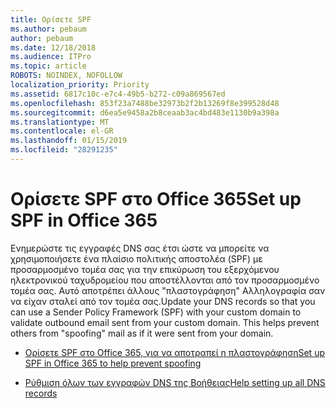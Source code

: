 ```yaml
---
title: Ορίσετε SPF
ms.author: pebaum
author: pebaum
ms.date: 12/18/2018
ms.audience: ITPro
ms.topic: article
ROBOTS: NOINDEX, NOFOLLOW
localization_priority: Priority
ms.assetid: 6817c10c-e7c4-49b5-b272-c09a869567ed
ms.openlocfilehash: 853f23a7488be32973b2f2b13269f8e399528d48
ms.sourcegitcommit: d6ea5e9458a2b8ceaab3ac4bd483e1130b9a398a
ms.translationtype: MT
ms.contentlocale: el-GR
ms.lasthandoff: 01/15/2019
ms.locfileid: "28291235"
---
```

# <a name="set-up-spf-in-office-365"></a><span data-ttu-id="b49d3-102">Ορίσετε SPF στο Office 365</span><span class="sxs-lookup"><span data-stu-id="b49d3-102">Set up SPF in Office 365</span></span>

<span data-ttu-id="b49d3-p101">Ενημερώστε τις εγγραφές DNS σας έτσι ώστε να μπορείτε να χρησιμοποιήσετε ένα πλαίσιο πολιτικής αποστολέα (SPF) με προσαρμοσμένο τομέα σας για την επικύρωση του εξερχόμενου ηλεκτρονικού ταχυδρομείου που αποστέλλονται από τον προσαρμοσμένο τομέα σας. Αυτό αποτρέπει άλλους "πλαστογράφηση" Αλληλογραφία σαν να είχαν σταλεί από τον τομέα σας.</span><span class="sxs-lookup"><span data-stu-id="b49d3-p101">Update your DNS records so that you can use a Sender Policy Framework (SPF) with your custom domain to validate outbound email sent from your custom domain. This helps prevent others from "spoofing" mail as if it were sent from your domain.</span></span>
  
- [<span data-ttu-id="b49d3-105">Ορίσετε SPF στο Office 365, για να αποτραπεί η πλαστογράφηση</span><span class="sxs-lookup"><span data-stu-id="b49d3-105">Set up SPF in Office 365 to help prevent spoofing </span></span>](https://docs.microsoft.com/en-us/office365/SecurityCompliance/set-up-spf-in-office-365-to-help-prevent-spoofing)
    
- [<span data-ttu-id="b49d3-106">Ρύθμιση όλων των εγγραφών DNS της Βοήθειας</span><span class="sxs-lookup"><span data-stu-id="b49d3-106">Help setting up all DNS records</span></span>](https://docs.microsoft.com/en-us/office365/admin/get-help-with-domains/create-dns-records-at-any-dns-hosting-provider)
    


